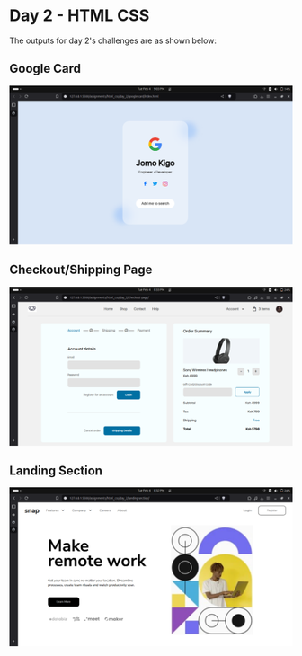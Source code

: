 # Day 2 - HTML CSS

The outputs for day 2's challenges are as shown below:

## Google Card
![google card output screenshot](./google-card/screenshot/screenshot.png)

## Checkout/Shipping Page
![checkout-page screenshot](./checkout-page/screenshot/Screenshot%20from%202025-02-04%2020-33-37.png)

## Landing Section
![landing-section screenshot](./landing-section/screenshot/landing-screenshot.png)